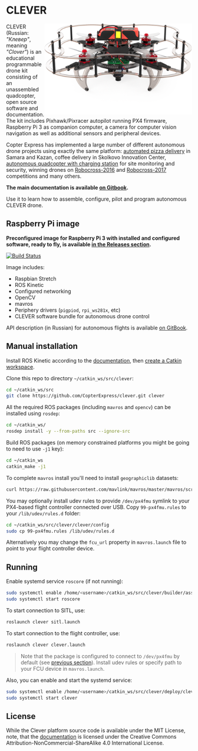 # CLEVER

<img src="docs/assets/clever4-front-white.png" align="right" width="400px" alt="CLEVER drone">

CLEVER (Russian: *"Клевер"*, meaning *"Clover"*) is an educational programmable drone kit consisting of an unassembled quadcopter, open source software and documentation. The kit includes Pixhawk/Pixracer autopilot running PX4 firmware, Raspberry Pi 3 as companion computer, a camera for computer vision navigation as well as additional sensors and peripheral devices.

Copter Express has implemented a large number of different autonomous drone projects using exactly the same platform: [automated pizza delivery](https://www.youtube.com/watch?v=hmkAoZOtF58) in Samara and Kazan, coffee delivery in Skolkovo Innovation Center, [autonomous quadcopter with charging station](https://www.youtube.com/watch?v=RjX6nUqw1mI) for site monitoring and security, winning drones on [Robocross-2016](https://www.youtube.com/watch?v=dGbDaz_VmYU) and [Robocross-2017](https://youtu.be/AQnd2CRczbQ) competitions and many others.

**The main documentation is available [on Gitbook](https://clever.coex.tech/).**

Use it to learn how to assemble, configure, pilot and program autonomous CLEVER drone.

## Raspberry Pi image

**Preconfigured image for Raspberry Pi 3 with installed and configured software, ready to fly, is available [in the Releases section](https://github.com/CopterExpress/clever/releases).**

[![Build Status](https://travis-ci.org/CopterExpress/clever.svg?branch=master)](https://travis-ci.org/CopterExpress/clever)

Image includes:

* Raspbian Stretch
* ROS Kinetic
* Configured networking
* OpenCV
* mavros
* Periphery drivers (`pigpiod`, `rpi_ws281x`, etc)
* CLEVER software bundle for autonomous drone control

API description (in Russian) for autonomous flights is available [on GitBook](https://clever.coex.tech/simple_offboard.html).

## Manual installation

Install ROS Kinetic according to the [documentation](http://wiki.ros.org/kinetic/Installation), then [create a Catkin workspace](http://wiki.ros.org/catkin/Tutorials/create_a_workspace).

Clone this repo to directory `~/catkin_ws/src/clever`:

```bash
cd ~/catkin_ws/src
git clone https://github.com/CopterExpress/clever.git clever
```

All the required ROS packages (including `mavros` and `opencv`) can be installed using `rosdep`:

```bash
cd ~/catkin_ws/
rosdep install -y --from-paths src --ignore-src
```

Build ROS packages (on memory constrained platforms you might be going to need to use `-j1` key):

```bash
cd ~/catkin_ws
catkin_make -j1
```

To complete `mavros` install you'll need to install `geographiclib` datasets:

```bash
curl https://raw.githubusercontent.com/mavlink/mavros/master/mavros/scripts/install_geographiclib_datasets.sh | sudo bash
```

You may optionally install udev rules to provide `/dev/px4fmu` symlink to your PX4-based flight controller connected over USB. Copy `99-px4fmu.rules` to your `/lib/udev/rules.d` folder:

```bash
cd ~/catkin_ws/src/clever/clever/config
sudo cp 99-px4fmu.rules /lib/udev/rules.d
```

Alternatively you may change the `fcu_url` property in `mavros.launch` file to point to your flight controller device.

## Running

Enable systemd service `roscore` (if not running):

```bash
sudo systemctl enable /home/<username>/catkin_ws/src/clever/builder/assets/roscore.service
sudo systemctl start roscore
```

To start connection to SITL, use:

```bash
roslaunch clever sitl.launch
```

To start connection to the flight controller, use:

```bash
roslaunch clever clever.launch
```

> Note that the package is configured to connect to `/dev/px4fmu` by default (see [previous section](#manual-installation)). Install udev rules or specify path to your FCU device in `mavros.launch`.

Also, you can enable and start the systemd service:

```bash
sudo systemctl enable /home/<username>/catkin_ws/src/clever/deploy/clever.service
sudo systemctl start clever
```

## License

While the Clever platform source code is available under the MIT License, note, that the [documentation](docs/) is licensed under the Creative Commons Attribution-NonCommercial-ShareAlike 4.0 International License.
